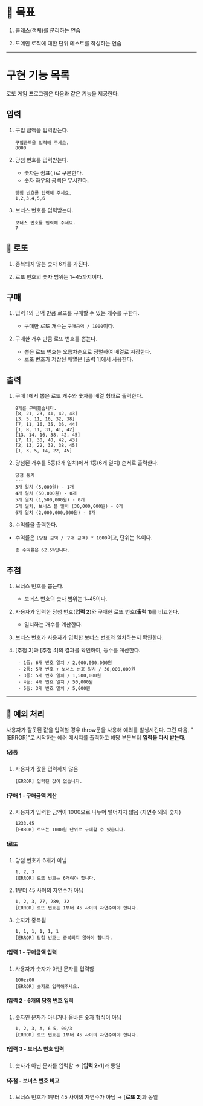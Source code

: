 # 🎯 목표

1. 클래스(객체)를 분리하는 연습

2. 도메인 로직에 대한 단위 테스트를 작성하는 연습

---

# 구현 기능 목록

로또 게임 프로그램은 다음과 같은 기능을 제공한다.

## 입력

1.  구입 금액을 입력받는다.

    ```
    구입금액을 입력해 주세요.
    8000
    ```

2.  당첨 번호를 입력받는다.

    - 숫자는 쉼표(,)로 구분한다.
    - 숫자 좌우의 공백은 무시한다.

    ```
    당첨 번호를 입력해 주세요.
    1,2,3,4,5,6
    ```

3.  보너스 번호를 입력받는다.

    ```
    보너스 번호를 입력해 주세요.
    7
    ```

## 💸 로또

1. 중복되지 않는 숫자 6개를 가진다.

2. 로또 번호의 숫자 범위는 1~45까지이다.

## 구매

1. 입력 1의 금액 만큼 로또를 구매할 수 있는 개수를 구한다.

   - 구매한 로또 개수는 `구매금액 / 1000`이다.

2. 구매한 개수 만큼 로또 번호를 뽑는다.

   - 뽑은 로또 번호는 오름차순으로 정렬하여 배열로 저장한다.
   - 로또 번호가 저장된 배열은 [출력 1]에서 사용한다.

## 출력

1. 구매 1에서 뽑은 로또 개수와 숫자를 배열 형태로 출력한다.

   ```
   8개를 구매했습니다.
   [8, 21, 23, 41, 42, 43]
   [3, 5, 11, 16, 32, 38]
   [7, 11, 16, 35, 36, 44]
   [1, 8, 11, 31, 41, 42]
   [13, 14, 16, 38, 42, 45]
   [7, 11, 30, 40, 42, 43]
   [2, 13, 22, 32, 38, 45]
   [1, 3, 5, 14, 22, 45]
   ```

2. 당첨된 개수를 5등(3개 일치)에서 1등(6개 일치) 순서로 출력한다.

   ```
   당첨 통계
   ---
   3개 일치 (5,000원) - 1개
   4개 일치 (50,000원) - 0개
   5개 일치 (1,500,000원) - 0개
   5개 일치, 보너스 볼 일치 (30,000,000원) - 0개
   6개 일치 (2,000,000,000원) - 0개
   ```

3. 수익률을 출력한다.

- 수익률은 `(당첨 금액 / 구매 금액) * 1000`이고, 단위는 %이다.

  ```
  총 수익률은 62.5%입니다.
  ```

## 추첨

1. 보너스 번호를 뽑는다.

   - 보너스 번호의 숫자 범위는 1~45이다.

2. 사용자가 입력한 당첨 번호(**입력 2**)와 구매한 로또 번호(**출력 1**)를 비교한다.

   - 일치하는 개수를 계산한다.

3. 보너스 번호가 사용자가 입력한 보너스 번호와 일치하는지 확인한다.

4. [추첨 3]과 [추첨 4]의 결과를 확인하여, 등수를 계산한다.

   ```
    - 1등: 6개 번호 일치 / 2,000,000,000원
    - 2등: 5개 번호 + 보너스 번호 일치 / 30,000,000원
    - 3등: 5개 번호 일치 / 1,500,000원
    - 4등: 4개 번호 일치 / 50,000원
    - 5등: 3개 번호 일치 / 5,000원
   ```

---

## 🚨 예외 처리

사용자가 잘못된 값을 입력할 경우 throw문을 사용해 예외를 발생시킨다. 그런 다음, "[ERROR]"로 시작하는 에러 메시지를 출력하고 해당 부분부터 **입력을 다시 받는다**.

#### ❗공통

1. 사용자가 값을 입력하지 않음

   ```
   [ERROR] 입력된 값이 없습니다.
   ```

#### ❗구매 1 - 구매금액 계산

2. 사용자가 입력한 금액이 1000으로 나누어 떨어지지 않음 (자연수 외의 숫자)

   ```
   1233.45
   [ERROR] 로또는 1000원 단위로 구매할 수 있습니다.
   ```

#### ❗로또

1. 당첨 번호가 6개가 아님

   ```
   1, 2, 3
   [ERROR] 로또 번호는 6개여야 합니다.
   ```

2. 1부터 45 사이의 자연수가 아님

   ```
   1, 2, 3, 77, 289, 32
   [ERROR] 로또 번호는 1부터 45 사이의 자연수여야 합니다.
   ```

3. 숫자가 중복됨

   ```
   1, 1, 1, 1, 1, 1
   [ERROR] 당첨 번호는 중복되지 않아야 합니다.
   ```

#### ❗입력 1 - 구매금액 입력

1.  사용자가 숫자가 아닌 문자를 입력함

    ```
    100zz00
    [ERROR] 숫자로 입력해주세요.
    ```

#### ❗입력 2 - 6개의 당첨 번호 입력

1. 숫자인 문자가 아니거나 올바른 숫자 형식이 아님

   ```
   1, 2, 3, A, 6 5, 00/3
   [ERROR] 로또 번호는 1부터 45 사이의 자연수여야 합니다.
   ```

#### ❗입력 3 - 보너스 번호 입력

1. 숫자가 아닌 문자를 입력함 → [**입력 2-1**]과 동일

#### ❗추첨 - 보너스 번호 비교

1. 보너스 번호가 1부터 45 사이의 자연수가 아님 → [**로또 2**]과 동일
